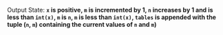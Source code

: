 Output State: **`x` is positive, `m` is incremented by 1, `n` increases by 1 and is less than `int(x)`, `m` is `n`, `m` is less than `int(x)`, `tables` is appended with the tuple (`n`, `m`) containing the current values of `n` and `m`)**
